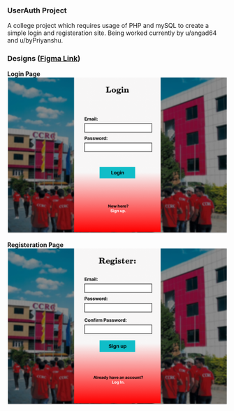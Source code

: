### UserAuth Project
A college project which requires usage of PHP and mySQL to create a simple login and registeration site. Being worked currently by u/angad64 and u/byPriyanshu. 

### Designs ([Figma Link](https://www.figma.com/files/team/1332287089796025322/Angad-Katuwal's-team?fuid=1059876756677196089]](https://www.figma.com/files/team/1332287089796025322/Angad-Katuwal's-team?fuid=1059876756677196089)))
  
**Login Page**
![Login](/Assets/Design/login.png)

**Registeration Page**
![Register](/Assets/Design/register.png)
